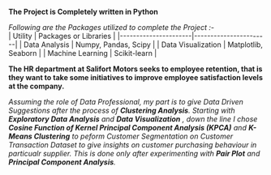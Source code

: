 **The Project is Completely written in Python**<br>

*Following are the Packages utilized to complete the Project :-*<br>
| Utility              | Packages or Libraries            |
|----------------------|-----------------------|
| Data Analysis        | Numpy, Pandas, Scipy  |
| Data Visualization   | Matplotlib, Seaborn   |
|   Machine Learning     | Scikit-learn          |

**The HR department at Salifort Motors seeks to employee retention, that is they want to take some initiatives to improve employee satisfaction levels at the company.**

*Assuming the role of Data Professional, my part is to give Data Driven Suggestions after the process of **Clustering Analysis**. Starting with **Exploratory Data Analysis** and **Data Visualization** , down the line I chose **Cosine Function of Kernel Principal Component Analysis (KPCA)** and **K-Means Clustering** to peform Customer Segmentation on Customer Transaction Dataset to give insights on customer purchasing behaviour in particualr supplier. This is done only after experimenting with **Pair Plot** and **Principal Component Analysis**.*
